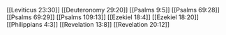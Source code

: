 [[Leviticus 23:30]]
[[Deuteronomy 29:20]]
[[Psalms 9:5]]
[[Psalms 69:28]]
[[Psalms 69:29]]
[[Psalms 109:13]]
[[Ezekiel 18:4]]
[[Ezekiel 18:20]]
[[Philippians 4:3]]
[[Revelation 13:8]]
[[Revelation 20:12]]
